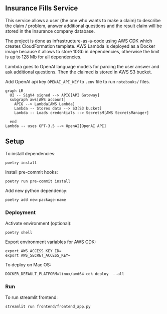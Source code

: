 ## Insurance Fills Service

This service allows a user (the one who wants to make a claim) to describe the claim / problem, answer additional questions and the result claim will be stored in the Insurance company database.

The project is done as infrastructure-as-a-code using AWS CDK which creates CloudFormation template. AWS Lambda is deployed as a Docker image because it allows to store 10Gb in dependencies, otherwise the limit is up to 128 Mb for all dependencies.

Lambda goes to OpenAI language models for parcing the user answer and ask additional questions. Then the claimed is stored in AWS S3 bucket.

Add OpenAI api key `OPENAI_API_KEY` to `.env` file to run `notebooks/` files.

```mermaid
graph LR
  UI -- SigV4 signed --> APIG[API Gateway]
  subgraph aws[AWS account]
    APIG --> Lambda[AWS Lambda]
    Lambda -- Stores data --> S3[S3 bucket]
    Lambda -- Loads credentials --> SecretsM[AWS SecretsManager]

  end
Lambda -- uses GPT-3.5 --> OpenAI[OpenAI API]
```

## Setup

To install dependencies:

```
poetry install
```

Install pre-commit hooks:
```
poetry run pre-commit install
```


Add new python dependency:
```
poetry add new-package-name
```


### Deployment

Activate environment (optional):
```
poetry shell
```

Export environment variables for AWS CDK:

```
export AWS_ACCESS_KEY_ID=
export AWS_SECRET_ACCESS_KEY=
```

To deploy on Mac OS:

```
DOCKER_DEFAULT_PLATFORM=linux/amd64 cdk deploy  --all
```

### Run

To run streamlit frontend:
```
streamlit run frontend/frontend_app.py
```
